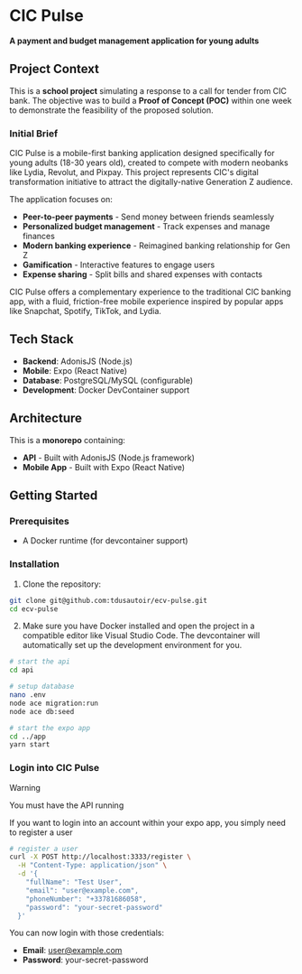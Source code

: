 # CIC Pulse

**A payment and budget management application for young adults**

## Project Context

This is a **school project** simulating a response to a call for tender from CIC bank. The objective was to build a **Proof of Concept (POC)** within one week to demonstrate the feasibility of the proposed solution.

### Initial Brief

CIC Pulse is a mobile-first banking application designed specifically for young adults (18-30 years old), created to compete with modern neobanks like Lydia, Revolut, and Pixpay. This project represents CIC's digital transformation initiative to attract the digitally-native Generation Z audience.

The application focuses on:
- **Peer-to-peer payments** - Send money between friends seamlessly
- **Personalized budget management** - Track expenses and manage finances
- **Modern banking experience** - Reimagined banking relationship for Gen Z
- **Gamification** - Interactive features to engage users
- **Expense sharing** - Split bills and shared expenses with contacts

CIC Pulse offers a complementary experience to the traditional CIC banking app, with a fluid, friction-free mobile experience inspired by popular apps like Snapchat, Spotify, TikTok, and Lydia.

## Tech Stack

- **Backend**: AdonisJS (Node.js)
- **Mobile**: Expo (React Native)
- **Database**: PostgreSQL/MySQL (configurable)
- **Development**: Docker DevContainer support

## Architecture

This is a **monorepo** containing:
- **API** - Built with AdonisJS (Node.js framework)
- **Mobile App** - Built with Expo (React Native)

## Getting Started

### Prerequisites

- A Docker runtime (for devcontainer support)

### Installation

1. Clone the repository:
```bash
git clone git@github.com:tdusautoir/ecv-pulse.git
cd ecv-pulse
```

2. Make sure you have Docker installed and open the project in a compatible editor like Visual Studio Code. The devcontainer will automatically set up the development environment for you.

```bash
# start the api
cd api

# setup database
nano .env 
node ace migration:run
node ace db:seed

# start the expo app
cd ../app
yarn start
```

### Login into CIC Pulse

> [!WARNING]
> You must have the API running

If you want to login into an account within your expo app, you simply need to register a user

```bash
# register a user
curl -X POST http://localhost:3333/register \
  -H "Content-Type: application/json" \
  -d '{
    "fullName": "Test User",
    "email": "user@example.com",
    "phoneNumber": "+33781686058",
    "password": "your-secret-password"
  }'
```
 
You can now login with those credentials:

- **Email**: user@example.com
- **Password**: your-secret-password